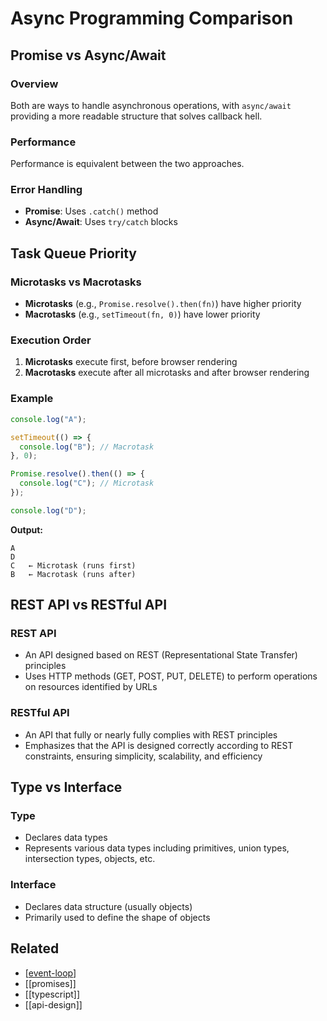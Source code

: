 # Async Programming Comparison

## Promise vs Async/Await

### Overview

Both are ways to handle asynchronous operations, with `async/await` providing a more readable structure that solves callback hell.

### Performance

Performance is equivalent between the two approaches.

### Error Handling

- **Promise**: Uses `.catch()` method
- **Async/Await**: Uses `try/catch` blocks

## Task Queue Priority

### Microtasks vs Macrotasks

- **Microtasks** (e.g., `Promise.resolve().then(fn)`) have higher priority
- **Macrotasks** (e.g., `setTimeout(fn, 0)`) have lower priority

### Execution Order

1. **Microtasks** execute first, before browser rendering
2. **Macrotasks** execute after all microtasks and after browser rendering

### Example

```javascript
console.log("A");

setTimeout(() => {
  console.log("B"); // Macrotask
}, 0);

Promise.resolve().then(() => {
  console.log("C"); // Microtask
});

console.log("D");
```

**Output:**

```
A
D
C   ← Microtask (runs first)
B   ← Macrotask (runs after)
```

## REST API vs RESTful API

### REST API

- An API designed based on REST (Representational State Transfer) principles
- Uses HTTP methods (GET, POST, PUT, DELETE) to perform operations on resources identified by URLs

### RESTful API

- An API that fully or nearly fully complies with REST principles
- Emphasizes that the API is designed correctly according to REST constraints, ensuring simplicity, scalability, and efficiency

## Type vs Interface

### Type

- Declares data types
- Represents various data types including primitives, union types, intersection types, objects, etc.

### Interface

- Declares data structure (usually objects)
- Primarily used to define the shape of objects

## Related

- [[event-loop]]
- [[promises]]
- [[typescript]]
- [[api-design]]

[//begin]: # "Autogenerated link references for markdown compatibility"
[event-loop]: javascript/event-loop.md "Event loop"
[//end]: # "Autogenerated link references"
